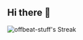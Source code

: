 ## Hi there 👋

![offbeat-stuff's Streak](https://github-readme-streak-stats.herokuapp.com/?user=offbeat-stuff&theme=vue-dark&hide_border=true)

<!--
**offbeat-stuff/offbeat-stuff** is a ✨ _special_ ✨ repository because its `README.md` (this file) appears on your GitHub profile.

Here are some ideas to get you started:

- 🔭 I’m currently working on ...
- 🌱 I’m currently learning ...
- 👯 I’m looking to collaborate on ...
- 🤔 I’m looking for help with ...
- 💬 Ask me about ...
- 📫 How to reach me: ...
- 😄 Pronouns: ...
- ⚡ Fun fact: ...
-->
